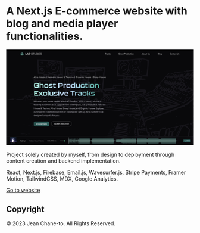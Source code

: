 # A Next.js E-commerce website with blog and media player functionalities.

![](./public/images/readme-preview.jpg )

Project solely created by myself, from design to deployment through content creation and backend implementation.

React, Next.js, Firebase, Email.js, Wavesurfer.js, Stripe Payments, Framer Motion, TailwindCSS, MDX, Google Analytics.

[Go to website](https://lap-studios.com/)

## Copyright

© 2023 Jean Chane-to. All Rights Reserved.
